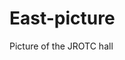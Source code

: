 # East-picture
Picture of the JROTC hall
<script src='//vizor.io/static/scripts/vizor-360-embed.js' data-vizorurl='//vizor.io/embed/jalexia21/jrotc-picture'></script>
